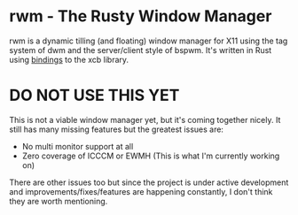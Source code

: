 # rwm - The Rusty Window Manager
rwm is a dynamic tilling (and floating) window manager for X11 using the tag system of dwm and the server/client style of bspwm.
It's written in Rust using [bindings](https://crates.io/crates/x11rb) to the xcb library.


# DO NOT USE THIS YET
This is not a viable window manager yet, but it's coming together nicely.
It still has many missing features but the greatest issues are:
* No multi monitor support at all
* Zero coverage of ICCCM or EWMH (This is what I'm currently working on)

There are other issues too but since the project is under active development and improvements/fixes/features are happening constantly, I don't think they are worth mentioning.
